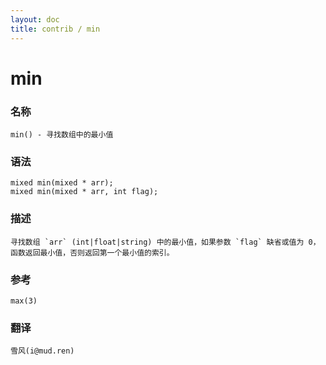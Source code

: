 ```yaml
---
layout: doc
title: contrib / min
---
```

# min

### 名称

    min() - 寻找数组中的最小值

### 语法

    mixed min(mixed * arr);
    mixed min(mixed * arr, int flag);

### 描述

    寻找数组 `arr` (int|float|string) 中的最小值，如果参数 `flag` 缺省或值为 0，函数返回最小值，否则返回第一个最小值的索引。

### 参考

    max(3)

### 翻译 ###

    雪风(i@mud.ren)
